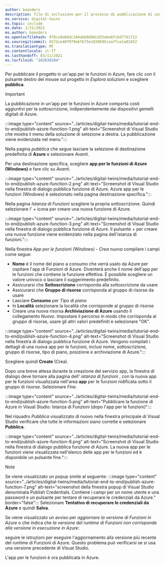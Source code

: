 ```yaml
---
author: baanders
description: file di inclusione per il processo di pubblicazione di una funzione di Azure da Visual Studio
ms.service: digital-twins
ms.topic: include
ms.date: 1/21/2021
ms.author: baanders
ms.openlocfilehash: 9f8ca9ab6dc184abb8d9dcd25ebe87cbd7761722
ms.sourcegitcommit: b572ce40f979ebfb75e1039b95cea7fce1a83452
ms.translationtype: MT
ms.contentlocale: it-IT
ms.lasthandoff: 03/11/2021
ms.locfileid: "102630284"
---
```

Per pubblicare il progetto in un'app per le funzioni in Azure, fare clic con il pulsante destro del mouse sul progetto in *Esplora soluzioni* e scegliere **pubblica**.

> [!IMPORTANT] 
> La pubblicazione in un'app per le funzioni in Azure comporta costi aggiuntivi per la sottoscrizione, indipendentemente dai dispositivi gemelli digitali di Azure.

:::image type="content" source="../articles/digital-twins/media/tutorial-end-to-end/publish-azure-function-1.png" alt-text="Screenshot di Visual Studio che mostra il menu della soluzione di selezione a destra. La pubblicazione viene evidenziata nel menu.":::

Nella pagina *pubblica* che segue lasciare la selezione di destinazione predefinita di **Azure** e selezionare *Avanti*. 

Per una destinazione specifica, scegliere **app per le funzioni di Azure (Windows)** e fare clic su *Avanti*.

:::image type="content" source="../articles/digital-twins/media/tutorial-end-to-end/publish-azure-function-2.png" alt-text="Screenshot di Visual Studio nella finestra di dialogo pubblica funzione di Azure. Azure app per le funzioni (Windows) è selezionato nella pagina destinazione specifica.":::

Nella pagina *Istanza di Funzioni* scegliere la propria sottoscrizione. Quindi selezionare l' *+* icona per creare una nuova funzione di Azure.

:::image type="content" source="../articles/digital-twins/media/tutorial-end-to-end/publish-azure-function-3.png" alt-text="Screenshot di Visual Studio nella finestra di dialogo pubblica funzione di Azure. Il pulsante + per creare una nuova funzione viene evidenziato nella pagina dell'istanza di funzioni.":::

Nella finestra *App per le funzioni (Windows) - Crea nuova* compilare i campi come segue:
* **Nome** è il nome del piano a consumo che verrà usato da Azure per ospitare l'app di Funzioni di Azure. Diventerà anche il nome dell'app per le funzioni che contiene la funzione effettiva. È possibile scegliere un valore univoco o lasciare il suggerimento predefinito.
* Assicurarsi che **Sottoscrizione** corrisponda alla sottoscrizione da usare 
* Assicurarsi che **Gruppo di risorse** corrisponda al gruppo di risorse da usare
* Lasciare **Consumo** per *Tipo di piano*
* In **Località** selezionare la località che corrisponde al gruppo di risorse
* Creare una nuova risorsa **Archiviazione di Azure** usando il collegamento *Nuovo*. Impostare il percorso in modo che corrisponda al gruppo di risorse, usare gli altri valori predefiniti e selezionare "OK".

:::image type="content" source="../articles/digital-twins/media/tutorial-end-to-end/publish-azure-function-4.png" alt-text="Screenshot di Visual Studio nella finestra di dialogo pubblica funzione di Azure. Vengono compilati i dettagli di una nuova app per le funzioni, inclusi nome, sottoscrizione, gruppo di risorse, tipo di piano, posizione e archiviazione di Azure.":::

Scegliere quindi **Create** (Crea).

Dopo una breve attesa durante la creazione del servizio app, la finestra di dialogo deve tornare alla pagina dell' *istanza di funzioni* , con la nuova app per le funzioni visualizzata nell'area **app** per le funzioni nidificata sotto il gruppo di risorse. Selezionare *Fine*.

:::image type="content" source="../articles/digital-twins/media/tutorial-end-to-end/publish-azure-function-5.png" alt-text="Pubblicare la funzione di Azure in Visual Studio: Istanza di Funzioni (dopo l'app per le funzioni)":::

Nel riquadro *Pubblica* visualizzato di nuovo nella finestra principale di Visual Studio verificare che tutte le informazioni siano corrette e selezionare **Pubblica**.

:::image type="content" source="../articles/digital-twins/media/tutorial-end-to-end/publish-azure-function-6.png" alt-text="Screenshot di Visual Studio nella finestra di dialogo pubblica funzione di Azure. La nuova app per le funzioni viene visualizzata nell'elenco delle app per le funzioni ed è disponibile un pulsante fine.":::

> [!NOTE]
> Se viene visualizzato un popup simile al seguente: :::image type="content" source="../articles/digital-twins/media/tutorial-end-to-end/publish-azure-function-7.png" alt-text="screenshot della finestra popup di Visual Studio denominata Publish Credentials. Contiene i campi per un nome utente e una password e un pulsante per tentare di recuperare le credenziali da Azure." border="false":::
> Selezionare **Tentativo di recuperare le credenziali da Azure** e quindi **Salva**.
>
> Se viene visualizzato un avviso per *aggiornare la versione di Funzioni in Azure* o che indica che *la versione del runtime di Funzioni non corrisponde alla versione in esecuzione in Azure*:
>
> seguire le istruzioni per eseguire l'aggiornamento alla versione più recente del runtime di Funzioni di Azure. Questo problema può verificarsi se si usa una versione precedente di Visual Studio.

L'app per le funzioni è ora pubblicata in Azure.